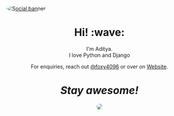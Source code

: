 [<img style="border-radius: 50%;" src="https://user-images.githubusercontent.com/54215788/140648015-449b6b89-adae-4b9f-9b47-c5beb65be658.jpg" alt="Social banner.">
](https://foxy4096)
<h1 align='center'> Hi! :wave:</h1>
<p align='center'>
I'm Aditya.
  <br>
I love Python and Django
</p>
<p align='center'>For enquiries, reach out <a href="https://twitter.com/Foxy4096">@foxy4096</a> or over on <a href="https://foxy4096.github.io">Website</a>.</p>

<h1 align='center'><i>Stay awesome!</i></h1>
<p align="center">
<img style="border-radius: 50px;" src="https://camo.githubusercontent.com/82ae23bf8acd562506d98c9c694db142804a333ea18096a5a5e43f71ddc4cef7/68747470733a2f2f6769746875622d726561646d652d73746174732e76657263656c2e6170702f6170693f757365726e616d653d666f787934303936">
</p>
